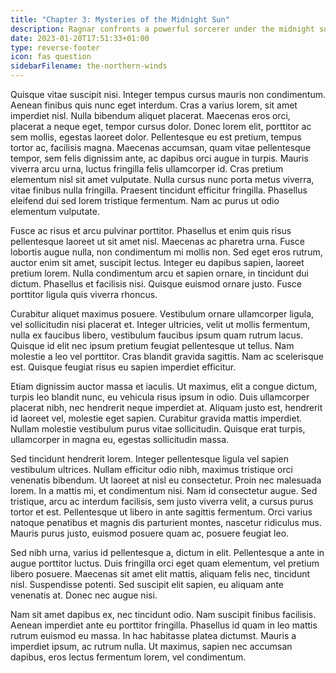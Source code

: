 ```yaml
---
title: "Chapter 3: Mysteries of the Midnight Sun"
description: Ragnar confronts a powerful sorcerer under the midnight sun.
date: 2023-01-20T17:51:33+01:00
type: reverse-footer
icon: fas question
sidebarFilename: the-northern-winds
---
```

Quisque vitae suscipit nisi. Integer tempus cursus mauris non condimentum. Aenean finibus quis nunc eget interdum. Cras a varius lorem, sit amet imperdiet nisl. Nulla bibendum aliquet placerat. Maecenas eros orci, placerat a neque eget, tempor cursus dolor. Donec lorem elit, porttitor ac sem mollis, egestas laoreet dolor. Pellentesque eu est pretium, tempus tortor ac, facilisis magna. Maecenas accumsan, quam vitae pellentesque tempor, sem felis dignissim ante, ac dapibus orci augue in turpis. Mauris viverra arcu urna, luctus fringilla felis ullamcorper id. Cras pretium elementum nisl sit amet vulputate. Nulla cursus nunc porta metus viverra, vitae finibus nulla fringilla. Praesent tincidunt efficitur fringilla. Phasellus eleifend dui sed lorem tristique fermentum. Nam ac purus ut odio elementum vulputate.

Fusce ac risus et arcu pulvinar porttitor. Phasellus et enim quis risus pellentesque laoreet ut sit amet nisl. Maecenas ac pharetra urna. Fusce lobortis augue nulla, non condimentum mi mollis non. Sed eget eros rutrum, auctor enim sit amet, suscipit lectus. Integer eu dapibus sapien, laoreet pretium lorem. Nulla condimentum arcu et sapien ornare, in tincidunt dui dictum. Phasellus et facilisis nisi. Quisque euismod ornare justo. Fusce porttitor ligula quis viverra rhoncus.

Curabitur aliquet maximus posuere. Vestibulum ornare ullamcorper ligula, vel sollicitudin nisi placerat et. Integer ultricies, velit ut mollis fermentum, nulla ex faucibus libero, vestibulum faucibus ipsum quam rutrum lacus. Quisque id elit nec ipsum pretium feugiat pellentesque ut tellus. Nam molestie a leo vel porttitor. Cras blandit gravida sagittis. Nam ac scelerisque est. Quisque feugiat risus eu sapien imperdiet efficitur.

Etiam dignissim auctor massa et iaculis. Ut maximus, elit a congue dictum, turpis leo blandit nunc, eu vehicula risus ipsum in odio. Duis ullamcorper placerat nibh, nec hendrerit neque imperdiet at. Aliquam justo est, hendrerit id laoreet vel, molestie eget sapien. Curabitur gravida mattis imperdiet. Nullam molestie vestibulum purus vitae sollicitudin. Quisque erat turpis, ullamcorper in magna eu, egestas sollicitudin massa.

Sed tincidunt hendrerit lorem. Integer pellentesque ligula vel sapien vestibulum ultrices. Nullam efficitur odio nibh, maximus tristique orci venenatis bibendum. Ut laoreet at nisl eu consectetur. Proin nec malesuada lorem. In a mattis mi, et condimentum nisi. Nam id consectetur augue. Sed tristique, arcu ac interdum facilisis, sem justo viverra velit, a cursus purus tortor et est. Pellentesque ut libero in ante sagittis fermentum. Orci varius natoque penatibus et magnis dis parturient montes, nascetur ridiculus mus. Mauris purus justo, euismod posuere quam ac, posuere feugiat leo.

Sed nibh urna, varius id pellentesque a, dictum in elit. Pellentesque a ante in augue porttitor luctus. Duis fringilla orci eget quam elementum, vel pretium libero posuere. Maecenas sit amet elit mattis, aliquam felis nec, tincidunt nisl. Suspendisse potenti. Sed suscipit elit sapien, eu aliquam ante venenatis at. Donec nec augue nisi.

Nam sit amet dapibus ex, nec tincidunt odio. Nam suscipit finibus facilisis. Aenean imperdiet ante eu porttitor fringilla. Phasellus id quam in leo mattis rutrum euismod eu massa. In hac habitasse platea dictumst. Mauris a imperdiet ipsum, ac rutrum nulla. Ut maximus, sapien nec accumsan dapibus, eros lectus fermentum lorem, vel condimentum.